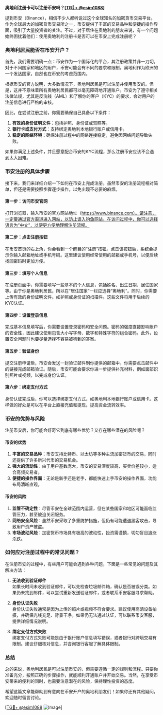 **奥地利注册卡可以注册币安吗？[[TG💪+ @esim1088](https://t.me/s/esim1088)]**

提到币安（Binance），相信不少人都听说过这个全球知名的加密货币交易平台。作为全球最大的加密货币交易所之一，币安提供了丰富的交易品种和便捷的操作界面，吸引了大量投资者的关注。不过，对于居住在奥地利的朋友来说，有一个问题始终困扰着他们：使用奥地利的注册卡是否可以在币安上完成注册呢？

### 奥地利居民能否在币安开户？

首先，我们需要明确一点：币安作为一个国际化的平台，其注册政策并非一刀切。对于不同国家和地区的用户，币安可能会有不同的要求和限制。奥地利作为欧洲的一个发达国家，自然也在币安的考虑范围内。

根据币安的官方说明，大多数情况下，奥地利居民是可以注册并使用币安的。但是，这并不意味着所有奥地利居民都可以毫无障碍地开通账户。币安为了遵守相关法律法规，尤其是反洗钱（AML）和了解你的客户（KYC）的要求，会对用户的注册信息进行严格的审核。

因此，在尝试注册之前，你需要确保自己具备以下条件：

1. **有效的身份证明文件**：包括护照、身份证或驾照等。
2. **银行卡或支付方式**：支持绑定奥地利本地银行账户或信用卡。
3. **稳定的网络环境**：确保注册过程中的网络连接稳定，避免因网络问题导致失败。

如果你满足上述条件，并且愿意配合币安的KYC流程，那么注册币安应该不会遇到太大困难。

### 币安注册的具体步骤

接下来，我们来详细介绍一下如何在币安上完成注册。虽然币安的注册流程相对简单，但还是需要按照步骤逐步操作，以免出现不必要的麻烦。

#### 第一步：访问币安官网

打开浏览器，输入币安的官方网站地址（https://www.binance.com）。请注意，一定要通过官方渠道进入网站，以防止误入钓鱼网站。在访问过程中，你可以选择语言为“中文”，以便更方便地理解注册流程。

#### 第二步：点击注册按钮

在币安首页的右上角，你会看到一个醒目的“注册”按钮。点击该按钮后，系统会提示你输入邮箱地址或手机号码。这里建议使用经常使用的邮箱或手机号，以便后续找回密码时更加方便。

#### 第三步：填写个人信息

在注册页面中，你需要填写一些基本的个人信息，包括姓名、出生日期、居住国家等。由于你是奥地利居民，所以在“居住国家”一栏应选择“奥地利”。同时，你需要上传有效的身份证明文件，如护照或身份证的扫描件。这些文件将用于后续的KYC认证。

#### 第四步：设置登录信息

完成基本信息填写后，你需要设置登录密码和安全问题。密码的强度直接影响账户的安全性，因此建议使用包含大小写字母、数字和特殊字符的组合密码。此外，设置安全问题时也要尽量选择不容易被猜到的答案。

#### 第五步：验证身份

提交注册申请后，币安会发送一封验证邮件到你提供的邮箱中。你需要点击邮件中的链接完成邮箱验证。随后，币安可能会要求你进一步提供补充材料，例如面部识别照片或视频，以完成身份认证。

#### 第六步：绑定支付方式

身份认证完成后，你可以选择绑定支付方式，如奥地利本地银行账户或信用卡。这样做的好处是可以在平台上直接充值和提现，提高资金流转效率。

### 币安的优势与风险

注册币安后，你可能会好奇它到底有哪些优势？又存在哪些潜在的风险呢？

#### 币安的优势

1. **丰富的交易品种**：币安支持比特币、以太坊等多种主流加密货币的交易，同时还提供了许多新兴代币的交易机会。
2. **强大的流动性**：由于用户基数庞大，币安的交易深度较高，买卖价差较小，适合高频交易者。
3. **便捷的操作界面**：无论是新手还是老手，都能快速上手币安的操作界面，功能布局清晰直观。

#### 币安的风险

1. **监管不确定性**：尽管币安在全球范围内运营，但在某些国家和地区可能面临监管压力，甚至被迫关闭服务。
2. **网络安全风险**：虽然币安采取了多重防护措施，但仍有可能遭遇黑客攻击，导致用户资产被盗。
3. **市场波动风险**：加密货币市场具有极高的波动性，投资需谨慎，切勿盲目追涨杀跌。

### 如何应对注册过程中的常见问题？

在注册币安的过程中，有些用户可能会遇到各种问题。下面是一些常见的问题及其解决方法：

1. **无法收到验证邮件**  
   如果长时间未收到验证邮件，可以先检查垃圾邮件箱，确认是否被误分类。如果仍未找到邮件，可以尝试重新发送验证邮件，或者联系币安客服寻求帮助。

2. **身份认证失败**  
   身份认证失败通常是因为上传的照片或视频不符合要求。建议使用高清设备拍摄，并确保光线充足、背景干净。如果仍无法通过认证，可以联系币安客服，提供详细情况说明。

3. **绑定支付方式失败**  
   绑定支付方式失败可能是由于银行账户信息填写错误，或者银行对跨境交易有限制。建议仔细核对信息，并咨询银行客服了解具体限制。

### 总结

总的来说，奥地利居民是可以注册币安的，但需要遵循一定的规则和流程。只要你准备充分，按照正确的步骤操作，就能顺利开通账户并开始交易。当然，在享受币安带来的便利的同时，也需要注意潜在的风险，保持理性投资的态度。

希望这篇文章能帮助到有意向在币安开户的奥地利朋友们！如果你还有其他疑问，欢迎随时留言讨论。

[[TG💪+ @esim1088](https://t.me/s/esim1088) ![Image](https://i.postimg.cc/4NQfJmqS/Snipaste-2025-05-13-00-14-12.png)]